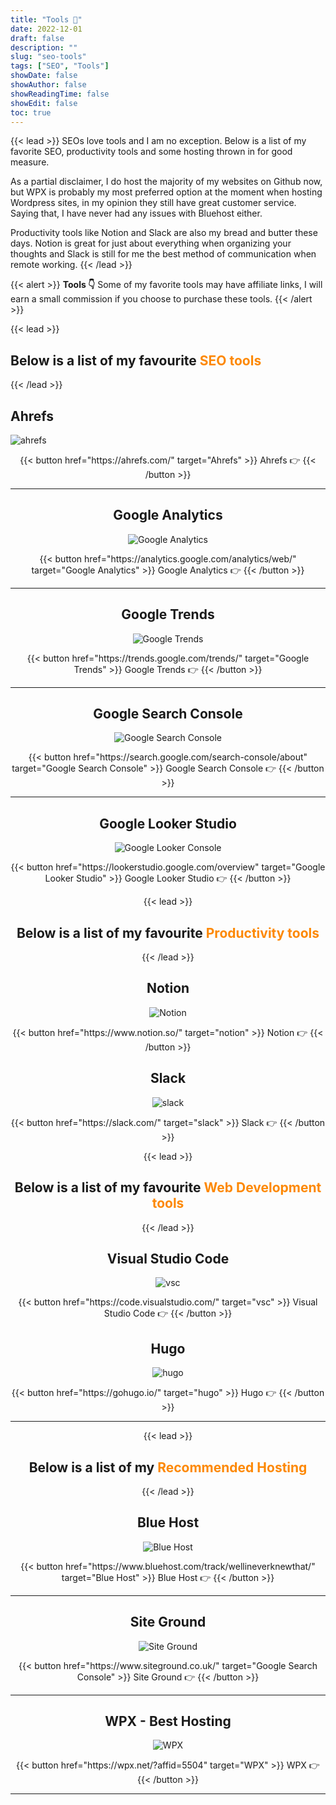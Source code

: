 ```yaml
---
title: "Tools 🧰"
date: 2022-12-01
draft: false
description: ""
slug: "seo-tools"
tags: ["SEO", "Tools"]
showDate: false
showAuthor: false
showReadingTime: false
showEdit: false
toc: true
---
```

{{< lead >}}
SEOs love tools and I am no exception. Below is a list of my favorite SEO, productivity tools and some hosting thrown in for good measure. 

As a partial disclaimer, I do host the majority of my websites on Github now, but WPX is probably my most preferred option at the moment when hosting Wordpress sites, in my opinion they still have great customer service. Saying that, I have never had any issues with Bluehost either.

Productivity tools like Notion and Slack are also my bread and butter these days. Notion is great for just about everything when organizing your thoughts and Slack is still for me the best method of communication when remote working.
{{< /lead >}}

{{< alert >}}
**Tools 👇** Some of my favorite tools may have affiliate links, I will earn a small commission if you choose to purchase these tools.
{{< /alert >}}

{{< lead >}}
## Below is a list of my favourite <span style="color: #FD8803">SEO tools</span>
{{< /lead >}}

## Ahrefs

![ahrefs](/img/ahrefs.jpg)
<center>{{< button href="https://ahrefs.com/" target="Ahrefs" >}}
Ahrefs 👉
{{< /button >}}</right>

--- 

## Google Analytics 

![Google Analytics](/seo-tools/Google-Analytics.jpg)
<center>{{< button href="https://analytics.google.com/analytics/web/" target="Google Analytics" >}}
Google Analytics 👉
{{< /button >}}</right>

--- 

## Google Trends 
![Google Trends](/seo-tools/GoogleTrends.jpg)
<center>{{< button href="https://trends.google.com/trends/" target="Google Trends" >}}
Google Trends 👉
{{< /button >}}</right>

---

## Google Search Console
![Google Search Console](/img/google-search-console.jpg)
<center>{{< button href="https://search.google.com/search-console/about" target="Google Search Console" >}}
Google Search Console 👉
{{< /button >}}</right>

---

## Google Looker Studio
![Google Looker Console](/img/google-looker-studio.png)
<center>{{< button href="https://lookerstudio.google.com/overview" target="Google Looker Studio" >}}
Google Looker Studio 👉
{{< /button >}}</right>


{{< lead >}}
## Below is a list of my favourite <span style="color: #FD8803">Productivity tools</span>
{{< /lead >}}

## Notion
![Notion](/img/notion.png)
<center>{{< button href="https://www.notion.so/" target="notion" >}}
Notion 👉
{{< /button >}}</right>

## Slack
![slack](/img/slack.png)
<center>{{< button href="https://slack.com/" target="slack" >}}
Slack 👉
{{< /button >}}</right>


{{< lead >}}
## Below is a list of my favourite <span style="color: #FD8803">Web Development tools</span>
{{< /lead >}}

## Visual Studio Code
![vsc](/img/visual-studio-code.png)
<center>{{< button href="https://code.visualstudio.com/" target="vsc" >}}
Visual Studio Code 👉
{{< /button >}}</right>

## Hugo
![hugo](/img/hugo.png)
<center>{{< button href="https://gohugo.io/" target="hugo" >}}
Hugo 👉
{{< /button >}}</right>

---

{{< lead >}}
## Below is a list of my <span style="color: #FD8803">Recommended Hosting</span>
{{< /lead >}}

## Blue Host
![Blue Host](/img/bluehost.png)
<center>{{< button href="https://www.bluehost.com/track/wellineverknewthat/" target="Blue Host" >}}
Blue Host 👉
{{< /button >}}</right>

---

## Site Ground
![Site Ground](/img/siteground.png)
<center>{{< button href="https://www.siteground.co.uk/" target="Google Search Console" >}}
Site Ground 👉
{{< /button >}}</right>

---

## WPX - Best Hosting
![WPX](/img/wpx.png)
<center>{{< button href="https://wpx.net/?affid=5504" target="WPX" >}}
WPX 👉
{{< /button >}}</right>

---

